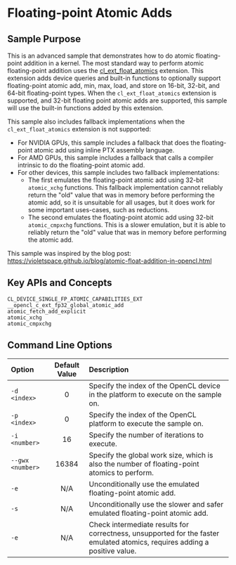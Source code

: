 # Floating-point Atomic Adds

## Sample Purpose

This is an advanced sample that demonstrates how to do atomic floating-point addition in a kernel.
The most standard way to perform atomic floating-point addition uses the [cl_ext_float_atomics](https://registry.khronos.org/OpenCL/extensions/ext/cl_ext_float_atomics.html) extension.
This extension adds device queries and built-in functions to optionally support floating-point atomic add, min, max, load, and store on 16-bit, 32-bit, and 64-bit floating-point types.
When the `cl_ext_float_atomics` extension is supported, and 32-bit floating point atomic adds are supported, this sample will use the built-in functions added by this extension.

This sample also includes fallback implementations when the `cl_ext_float_atomics` extension is not supported:

* For NVIDIA GPUs, this sample includes a fallback that does the floating-point atomic add using inline PTX assembly language.
* For AMD GPUs, this sample includes a fallback that calls a compiler intrinsic to do the floating-point atomic add.
* For other devices, this sample includes two fallback implementations:
    * The first emulates the floating-point atomic add using 32-bit `atomic_xchg` functions.
      This fallback implementation cannot reliably return the "old" value that was in memory before performing the atomic add, so it is unsuitable for all usages, but it does work for some important uses-cases, such as reductions.
    * The second emulates the floating-point atomic add using 32-bit `atomic_cmpxchg` functions.
      This is a slower emulation, but it is able to reliably return the "old" value that was in memory before performing the atomic add.

This sample was inspired by the blog post: https://violetspace.github.io/blog/atomic-float-addition-in-opencl.html

## Key APIs and Concepts

```
CL_DEVICE_SINGLE_FP_ATOMIC_CAPABILITIES_EXT
__opencl_c_ext_fp32_global_atomic_add
atomic_fetch_add_explicit
atomic_xchg
atomic_cmpxchg
```

## Command Line Options

| Option | Default Value | Description |
|:--|:-:|:--|
| `-d <index>` | 0 | Specify the index of the OpenCL device in the platform to execute on the sample on.
| `-p <index>` | 0 | Specify the index of the OpenCL platform to execute the sample on.
| `-i <number>` | 16 | Specify the number of iterations to execute.
| `--gwx <number>` | 16384 | Specify the global work size, which is also the number of floating-point atomics to perform.
| `-e` | N/A | Unconditionally use the emulated floating-point atomic add.
| `-s` | N/A | Unconditionally use the slower and safer emulated floating-point atomic add.
| `-e` | N/A | Check intermediate results for correctness, unsupported for the faster emulated atomics, requires adding a positive value.
